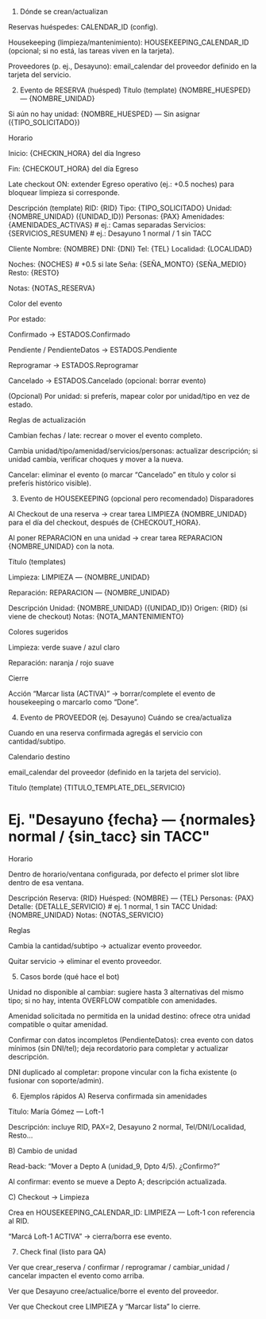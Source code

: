 1) Dónde se crean/actualizan

Reservas huéspedes: CALENDAR_ID (config).

Housekeeping (limpieza/mantenimiento): HOUSEKEEPING_CALENDAR_ID (opcional; si no está, las tareas viven en la tarjeta).

Proveedores (p. ej., Desayuno): email_calendar del proveedor definido en la tarjeta del servicio.

2) Evento de RESERVA (huésped)
Título (template)
{NOMBRE_HUESPED} — {NOMBRE_UNIDAD}


Si aún no hay unidad:
{NOMBRE_HUESPED} — Sin asignar ({TIPO_SOLICITADO})

Horario

Inicio: {CHECKIN_HORA} del día Ingreso

Fin: {CHECKOUT_HORA} del día Egreso

Late checkout ON: extender Egreso operativo (ej.: +0.5 noches) para bloquear limpieza si corresponde.

Descripción (template)
RID: {RID}
Tipo: {TIPO_SOLICITADO}
Unidad: {NOMBRE_UNIDAD} ({UNIDAD_ID})
Personas: {PAX}
Amenidades: {AMENIDADES_ACTIVAS}    # ej.: Camas separadas
Servicios: {SERVICIOS_RESUMEN}      # ej.: Desayuno 1 normal / 1 sin TACC

Cliente
  Nombre: {NOMBRE}
  DNI: {DNI}
  Tel: {TEL}
  Localidad: {LOCALIDAD}

Noches: {NOCHES}   # +0.5 si late
Seña: {SEÑA_MONTO} {SEÑA_MEDIO}
Resto: {RESTO}

Notas: {NOTAS_RESERVA}

Color del evento

Por estado:

Confirmado → ESTADOS.Confirmado

Pendiente / PendienteDatos → ESTADOS.Pendiente

Reprogramar → ESTADOS.Reprogramar

Cancelado → ESTADOS.Cancelado (opcional: borrar evento)

(Opcional) Por unidad: si preferís, mapear color por unidad/tipo en vez de estado.

Reglas de actualización

Cambian fechas / late: recrear o mover el evento completo.

Cambia unidad/tipo/amenidad/servicios/personas: actualizar descripción; si unidad cambia, verificar choques y mover a la nueva.

Cancelar: eliminar el evento (o marcar “Cancelado” en título y color si preferís histórico visible).

3) Evento de HOUSEKEEPING (opcional pero recomendado)
Disparadores

Al Checkout de una reserva → crear tarea LIMPIEZA {NOMBRE_UNIDAD} para el día del checkout, después de {CHECKOUT_HORA}.

Al poner REPARACION en una unidad → crear tarea REPARACION {NOMBRE_UNIDAD} con la nota.

Título (templates)

Limpieza: LIMPIEZA — {NOMBRE_UNIDAD}

Reparación: REPARACION — {NOMBRE_UNIDAD}

Descripción
Unidad: {NOMBRE_UNIDAD} ({UNIDAD_ID})
Origen: {RID} (si viene de checkout)
Notas: {NOTA_MANTENIMIENTO}

Colores sugeridos

Limpieza: verde suave / azul claro

Reparación: naranja / rojo suave

Cierre

Acción “Marcar lista (ACTIVA)” → borrar/complete el evento de housekeeping o marcarlo como “Done”.

4) Evento de PROVEEDOR (ej. Desayuno)
Cuándo se crea/actualiza

Cuando en una reserva confirmada agregás el servicio con cantidad/subtipo.

Calendario destino

email_calendar del proveedor (definido en la tarjeta del servicio).

Título (template)
{TITULO_TEMPLATE_DEL_SERVICIO}
# Ej. "Desayuno {fecha} — {normales} normal / {sin_tacc} sin TACC"

Horario

Dentro de horario/ventana configurada, por defecto el primer slot libre dentro de esa ventana.

Descripción
Reserva: {RID}
Huésped: {NOMBRE} — {TEL}
Personas: {PAX}
Detalle: {DETALLE_SERVICIO}    # ej. 1 normal, 1 sin TACC
Unidad: {NOMBRE_UNIDAD}
Notas: {NOTAS_SERVICIO}

Reglas

Cambia la cantidad/subtipo → actualizar evento proveedor.

Quitar servicio → eliminar el evento proveedor.

5) Casos borde (qué hace el bot)

Unidad no disponible al cambiar: sugiere hasta 3 alternativas del mismo tipo; si no hay, intenta OVERFLOW compatible con amenidades.

Amenidad solicitada no permitida en la unidad destino: ofrece otra unidad compatible o quitar amenidad.

Confirmar con datos incompletos (PendienteDatos): crea evento con datos mínimos (sin DNI/tel); deja recordatorio para completar y actualizar descripción.

DNI duplicado al completar: propone vincular con la ficha existente (o fusionar con soporte/admin).

6) Ejemplos rápidos
A) Reserva confirmada sin amenidades

Título: María Gómez — Loft-1

Descripción: incluye RID, PAX=2, Desayuno 2 normal, Tel/DNI/Localidad, Resto…

B) Cambio de unidad

Read-back: “Mover a Depto A (unidad_9, Dpto 4/5). ¿Confirmo?”

Al confirmar: evento se mueve a Depto A; descripción actualizada.

C) Checkout → Limpieza

Crea en HOUSEKEEPING_CALENDAR_ID: LIMPIEZA — Loft-1 con referencia al RID.

“Marcá Loft-1 ACTIVA” → cierra/borra ese evento.

7) Check final (listo para QA)

Ver que crear_reserva / confirmar / reprogramar / cambiar_unidad / cancelar impacten el evento como arriba.

Ver que Desayuno cree/actualice/borre el evento del proveedor.

Ver que Checkout cree LIMPIEZA y “Marcar lista” lo cierre.